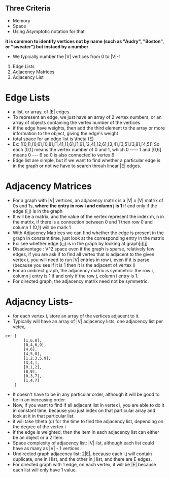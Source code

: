 ## Three Criteria
- Memory
- Space
- Using Asymptotic notation for that

**it is common to identify vertices not by name (such as "Audry", "Boston", or "sweater")
but instaed by a number**

- We typically number the |V| vertices from 0 to |V|-1

1. Edge Lists
2. Adjacency Matrices
3. Adjacency List

# Edge Lists
- a list, or array, of |E| edges. 
- To represent an edge, we just have an array of 2 vertex numbers, or an array of
objects containing the vertex number of the vertices
- if the edge have weights, then add the third element to the array or more information to the
object, giving the edge's weight
- total space for an edge list is \theta (E) 
- Ex: [[0,1],[0,6],[0,8],[1,4],[1,6],[1,9],[2,4],[2,6],[3,4],[3,5].[3,8],[4,5]]
So each [0,1] means the vertex number of 0 and 1, which 0 ---- 1 and [0,6] means 0 --- 6 so 0 is also
connected to vertex 6
- Edge list are simple, but if we want to find whether a particular edge is in the graph or not
we have to search throuh linear |E| edges.

# Adjacency Matrices
- For a graph with |V| vertices, an adjacency matrix is a |V| x |V| matrix of 0s and 1s, **where the entry in
row i and column j is 1** if and only if the edge (i,j) is in the graph
- It will be a matrix, and the value of the vertex represent the index m, n in the matrix, 
if there is a connection between 0 and 1 then row 0 and column 1 (0,1) will be mark 1
- With Adjacency Matrices we can find whether the edge is present in the graph in constant time,
just look at the corresponding entry in the matrix
- Ex: see whether edge (i,j) is in the graph by looking at graph[i][j]
- Disadvantage : V^2 space even if the graph is sparse, relatively few edges, if you are 
ask if to find all vertex that is adjacent to the given vertex i, you will need to run |V| entries in row i,
even if it is parse (because you see if it is 1 then it is the adjacent of vertex i)
- For an undirect graph, the adjacency matrix is symmetric: the row i, column j entry is 1 if and only if the 
row j, column i entry is 1.
- For directed graph, the adjacency matrix need not be symmetric.

# Adjacncy Lists-
- for each vertex i, store an array of the vertices adjacent to it.
- Typically will have an array of |V| adjacency lists, one adjacency list per vetex,
```
ex: [ 
        [1,6,8],
        [0,4,6,9],
        [4,6],
        [4,5,8],
        [1,2,3,5,9],
        [3,4,],
        [0,1,2],
        [8,9],
        [0,3,7],
        [1,4,7]
    ]
```

- It doesn't have to be in any particular order, although it will be good 
to be in an increasing order.
- Now, if you want to find if all adjacent list in vertex i, you are able to 
do it in constant time, because you just index on that particular array and 
look at it in that particular list. 
- it will take \theta (d) for the time to find the adjacency list, depending on the 
degree of the vertex i 
- if the edge is weighted, then the item in each adjacency list can either be an object
or a 2 item. 
- Space complexity of adjacency list: |V| list, although each list could have as many as 
|V| - 1 vertices. 
- Undirected graph adjacency list: 2|E|, because each i,j will contain duplicate, one in i list, and 
the other in j list, and there are E edges. 
- For directed graph with 1 edge, on each vertex, it will be |E| because each list will only have 1 value.
